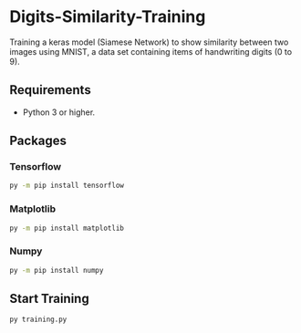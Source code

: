 # Digits-Similarity-Training
Training a keras model (Siamese Network) to show similarity between two images using MNIST,  a data set containing items of handwriting digits (0 to 9).

## Requirements
- Python 3 or higher.

## Packages

### Tensorflow
```bash
py -m pip install tensorflow
```
### Matplotlib
```bash
py -m pip install matplotlib
```
### Numpy
```bash
py -m pip install numpy
```

## Start Training
```bash
py training.py
```







